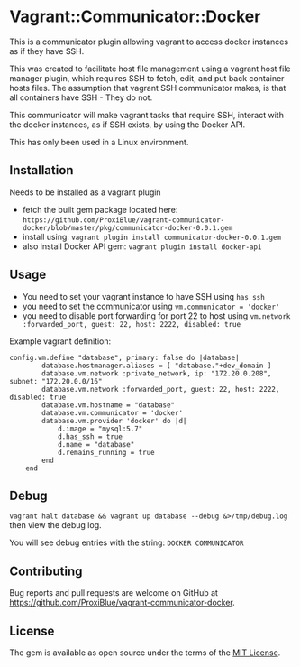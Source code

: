 # Vagrant::Communicator::Docker

This is a communicator plugin allowing vagrant to access docker instances as if they have SSH.

This was created to facilitate host file management using a vagrant host file manager plugin, which requires SSH to fetch, 
edit, and put back container hosts files. The assumption that vagrant SSH communicator makes, is that all containers
have SSH - They do not.

This communicator will make vagrant tasks that require SSH, interact with the docker instances, as if SSH exists, by 
using the Docker API.

This has only been used in a Linux environment.

## Installation

Needs to be installed as a vagrant plugin

* fetch the built gem package located here: ```https://github.com/ProxiBlue/vagrant-communicator-docker/blob/master/pkg/communicator-docker-0.0.1.gem```
* install using: ```vagrant plugin install communicator-docker-0.0.1.gem```
* also install Docker API gem: ```vagrant plugin install docker-api```

## Usage

* You need to set your vagrant instance to have SSH using ```has_ssh```
* you need to set the communicator using ```vm.communicator = 'docker'```
* you need to disable port forwarding for port 22 to host using ```vm.network :forwarded_port, guest: 22, host: 2222, disabled: true```

Example vagrant definition:

```
config.vm.define "database", primary: false do |database|
        database.hostmanager.aliases = [ "database."+dev_domain ]
        database.vm.network :private_network, ip: "172.20.0.208", subnet: "172.20.0.0/16"
        database.vm.network :forwarded_port, guest: 22, host: 2222, disabled: true
        database.vm.hostname = "database"
        database.vm.communicator = 'docker'
        database.vm.provider 'docker' do |d|
            d.image = "mysql:5.7"
            d.has_ssh = true
            d.name = "database"
            d.remains_running = true
        end
    end
```

## Debug

```vagrant halt database && vagrant up database --debug &>/tmp/debug.log``` then view the debug log.

You will see debug entries with the string: ```DOCKER COMMUNICATOR``` 

## Contributing

Bug reports and pull requests are welcome on GitHub at https://github.com/ProxiBlue/vagrant-communicator-docker.

## License

The gem is available as open source under the terms of the [MIT License](https://opensource.org/licenses/MIT).

